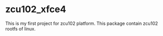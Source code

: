 # zcu102_xfce4
This is my first project for zcu102 platform.
This package contain zcu102 rootfs of linux.
